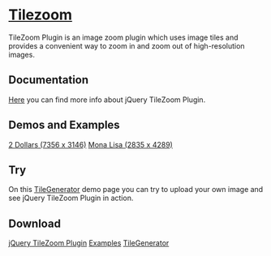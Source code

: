 [Tilezoom](https://github.com/ematsakov/tilezoom)
========

TileZoom Plugin is an image zoom plugin which uses image tiles and provides a convenient way to zoom in and zoom out of high-resolution images.

Documentation
-----------
[Here](http://labs.webcodingstudio.com/tilezoom/docs.html) you can find more info about jQuery TileZoom Plugin.

Demos and Examples
-----------
[2 Dollars (7356 x 3146)](http://labs.webcodingstudio.com/tilezoom/2dollars.html)
[Mona Lisa (2835 x 4289)](http://labs.webcodingstudio.com/tilezoom/mona-lisa.html)

Try
-----------
On this [TileGenerator](http://labs.webcodingstudio.com/tilegenerator) demo page you can try to upload your own image and see jQuery TileZoom Plugin in action.

Download
-----------
[jQuery TileZoom Plugin](http://labs.webcodingstudio.com/tilezoom/2dollars.html)
[Examples](http://labs.webcodingstudio.com/uploads/jquery/tilezoom_examples.zip)
[TileGenerator](http://labs.webcodingstudio.com/uploads/php/tilegenerator.zip)
